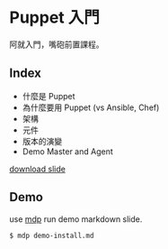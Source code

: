 # Puppet 入門

阿就入門，嘴砲前置課程。

## Index

- 什麼是 Puppet
- 為什麼要用 Puppet (vs Ansible, Chef)
- 架構
- 元件
- 版本的演變
- Demo Master and Agent 

[download slide](basic.key)

## Demo

use [mdp][mdp] run demo markdown slide.

```shell
$ mdp demo-install.md
```

[mdp]:https://github.com/visit1985/mdp